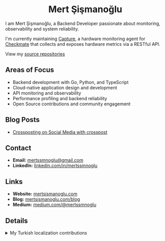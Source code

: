 <h1 align="center">Mert Şişmanoğlu</h1>

I am Mert Şişmanoğlu,
a Backend Developer passionate about monitoring, observability and system reliability.

I'm currently maintaining [Capture](https://github.com/bluewave-labs/capture),
a hardware monitoring agent for [Checkmate](https://github.com/bluewave-labs/Checkmate)
that collects and exposes hardware metrics via a RESTful API.

View my [source repositories](https://github.com/mertssmnoglu?tab=repositories&type=source)

## Areas of Focus

- Backend development with Go, Python, and TypeScript
- Cloud-native application design and development
- API monitoring and observability
- Performance profiling and backend reliability
- Open Source contributions and community engagement

## Blog Posts

<!-- BLOG-POST-LIST -->
- [Crossposting on Social Media with crosspost](https://mertsismanoglu.com/blog/crossposting-on-social-media-with-crosspost/)

## Contact

- **Email:** [mertssmnoglu@gmail.com](mailto:mertssmnoglu@gmail.com)
- **LinkedIn:** [linkedin.com/in/mertssmnoglu](https://linkedin.com/in/mertssmnoglu)

## Links

- **Website:** [mertsismanoglu.com](https://mertsismanoglu.com)
- **Blog:** [mertsismanoglu.com/blog](https://mertsismanoglu.com/blog)
- **Medium:** [medium.com/@mertssmnoglu](https://medium.com/@mertssmnoglu)

## Details

<details>
  <summary>My Turkish localization contributions</summary>

- [cncf/glossary](https://github.com/cncf/glossary) | Improving Turkish
  translations of CNCF glossary terms with the team.
- [localsend/localsend](https://github.com/localsend/localsend) |
  Contributed to the Turkish translation of LocalSend, a LAN file sharing
  application.
- [python/python-docs-tr](https://github.com/python/python-docs-tr) |
  Contributed to the Turkish translation of Python documentation, enhancing
  accessibility for Turkish-speaking developers.
- [bluesky-social/social-app](https://github.com/bluesky-social/social-app) |
  Contributed to the Turkish translation of the Bluesky social app, making it
  more accessible to Turkish users.

</details>
